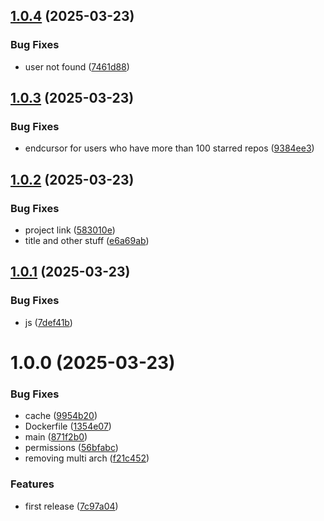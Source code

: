 ## [1.0.4](https://github.com/brunobritodev/awesome-github-portfolio/compare/v1.0.3...v1.0.4) (2025-03-23)


### Bug Fixes

* user not found ([7461d88](https://github.com/brunobritodev/awesome-github-portfolio/commit/7461d882a0d41915daa49de4f5f970eb9da22110))

## [1.0.3](https://github.com/brunobritodev/awesome-github-portfolio/compare/v1.0.2...v1.0.3) (2025-03-23)


### Bug Fixes

* endcursor for users who have more than 100 starred repos ([9384ee3](https://github.com/brunobritodev/awesome-github-portfolio/commit/9384ee30d4d36b93ed3fff8985ef17f64b05cc8f))

## [1.0.2](https://github.com/brunobritodev/awesome-github-portfolio/compare/v1.0.1...v1.0.2) (2025-03-23)


### Bug Fixes

* project link ([583010e](https://github.com/brunobritodev/awesome-github-portfolio/commit/583010ef5d4f12927b1958a224374d6ab1a457fb))
* title and other stuff ([e6a69ab](https://github.com/brunobritodev/awesome-github-portfolio/commit/e6a69ab92b42a6353b6269f7e36b0a5fe8bb304d))

## [1.0.1](https://github.com/brunobritodev/awesome-github-portfolio/compare/v1.0.0...v1.0.1) (2025-03-23)


### Bug Fixes

* js ([7def41b](https://github.com/brunobritodev/awesome-github-portfolio/commit/7def41bb6f540eec85bd351fff9655d73be931f4))

# 1.0.0 (2025-03-23)


### Bug Fixes

* cache ([9954b20](https://github.com/brunobritodev/awesome-github-portfolio/commit/9954b20284231cf1bae0a9373266299fc16985de))
* Dockerfile ([1354e07](https://github.com/brunobritodev/awesome-github-portfolio/commit/1354e07af4151ed042091eced96d6feddce0f6c3))
* main ([871f2b0](https://github.com/brunobritodev/awesome-github-portfolio/commit/871f2b06750c2758c4b42d2c59bfff15326a9b91))
* permissions ([56bfabc](https://github.com/brunobritodev/awesome-github-portfolio/commit/56bfabc67b53ef168f46105b83df02cc3135029f))
* removing multi arch ([f21c452](https://github.com/brunobritodev/awesome-github-portfolio/commit/f21c452d149dcd4f39fc13cd9b33f3702661fd5c))


### Features

* first release ([7c97a04](https://github.com/brunobritodev/awesome-github-portfolio/commit/7c97a043c39a33f87b5faa1e6d180590cf35b4c5))
